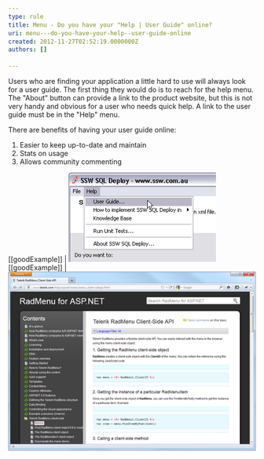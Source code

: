 ```yaml
---
type: rule
title: Menu - Do you have your "Help | User Guide" online?
uri: menu---do-you-have-your-help--user-guide-online
created: 2012-11-27T02:52:19.0000000Z
authors: []

---
```


Users who are finding your application a little hard to use will always look for a user guide. The first thing they would do is to reach for the help menu. The "About" button can provide a link to the product website, but this is not very handy and obvious for a user who needs quick help. A link to the user guide must be in the "Help" menu.
   
There are benefits of having your user guide online:

1. Easier to keep up-to-date and maintain
2. Stats on usage
3. Allows community commenting


[[goodExample]]
| !["User Guide" link in the "Help" menu](../../assets/RulesT3.gif)
[[goodExample]]
| ![Telerik keeps their "User Guide" online](../../assets/TelerikUserGuide.png)
